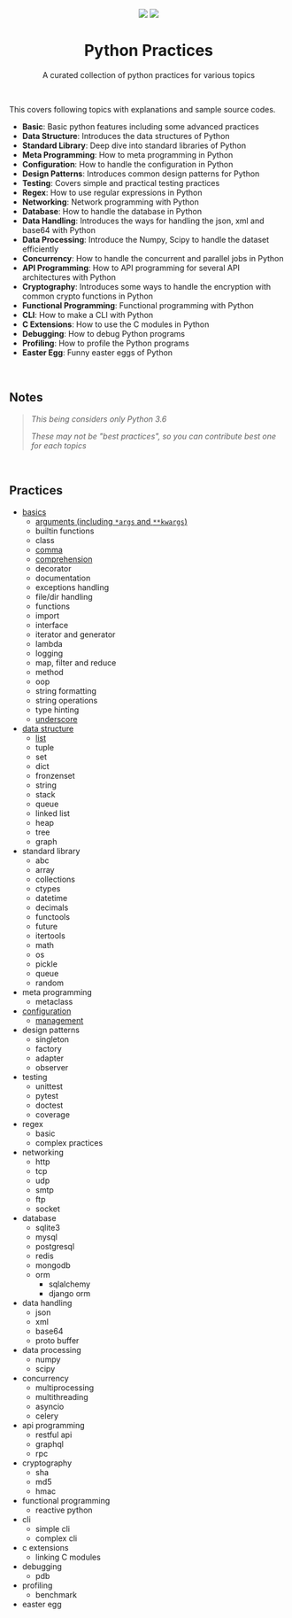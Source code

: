 <p align="center">
  <a href="/LICENSE"><img src="https://img.shields.io/badge/License-MIT-blue.svg"/></a>
  <a href="https://www.python.org/dev/peps/pep-0008"><img src="https://img.shields.io/badge/code%20style-PEP8-brightgreen.svg"/></a>
</p>

<h1 align="center">Python Practices</h1>

<p align="center">
  A curated collection of python practices for various topics
</p>

<br>

This covers following topics with explanations and sample source codes.

* **Basic**: Basic python features including some advanced practices
* **Data Structure**: Introduces the data structures of Python
* **Standard Library**: Deep dive into standard libraries of Python
* **Meta Programming**: How to meta programming in Python
* **Configuration**: How to handle the configuration in Python
* **Design Patterns**: Introduces common design patterns for Python
* **Testing**: Covers simple and practical testing practices
* **Regex**: How to use regular expressions in Python
* **Networking**:  Network programming with Python
* **Database**: How to handle the database in Python
* **Data Handling**: Introduces the ways for handling the json, xml and base64 with Python
* **Data Processing**: Introduce the Numpy, Scipy to handle the dataset efficiently
* **Concurrency**: How to handle the concurrent and parallel jobs in Python
* **API Programming**: How to API programming for several API architectures with Python
* **Cryptography**: Introduces some ways to handle the encryption with common crypto functions in Python
* **Functional Programming**: Functional programming with Python
* **CLI**: How to make a CLI with Python
* **C Extensions**: How to use the C modules in Python
* **Debugging**: How to debug Python programs
* **Profiling**: How to profile the Python programs
* **Easter Egg**: Funny easter eggs of Python

<br>

## Notes
> *This being considers only Python 3.6*
>
> *These may not be "best practices", so you can contribute best one for each topics*

<br>

## Practices

* [basics](/basics)
  * [arguments (including `*args` and `**kwargs`)](/basics/arguments)
  * builtin functions
  * class
  * [comma](/basics/comma)
  * [comprehension](/basics/comprehension)
  * decorator
  * documentation
  * exceptions handling
  * file/dir handling
  * functions
  * import
  * interface
  * iterator and generator
  * lambda
  * logging
  * map, filter and reduce
  * method
  * oop
  * string formatting
  * string operations
  * type hinting
  * [underscore](/basics/underscore)
* [data structure](/data-structure)
  * [list](/data-structure/list)
  * tuple
  * set
  * dict
  * fronzenset
  * string
  * stack
  * queue
  * linked list
  * heap
  * tree
  * graph
* standard library
  * abc
  * array
  * collections
  * ctypes
  * datetime
  * decimals
  * functools
  * future
  * itertools
  * math
  * os
  * pickle
  * queue
  * random
* meta programming
  * metaclass
* [configuration](/configuration)
  * [management](/configuration/management)
* design patterns
  * singleton
  * factory
  * adapter
  * observer
* testing
  * unittest
  * pytest
  * doctest
  * coverage
* regex
  * basic
  * complex practices
* networking
  * http
  * tcp
  * udp
  * smtp
  * ftp
  * socket
* database
  * sqlite3
  * mysql
  * postgresql
  * redis
  * mongodb
  * orm
    * sqlalchemy
    * django orm
* data handling
  * json
  * xml
  * base64
  * proto buffer
* data processing
  * numpy
  * scipy
* concurrency
  * multiprocessing
  * multithreading
  * asyncio
  * celery
* api programming
  * restful api
  * graphql
  * rpc
* cryptography
  * sha
  * md5
  * hmac
* functional programming
  * reactive python
* cli
  * simple cli
  * complex cli
* c extensions
  * linking C modules
* debugging
  * pdb
* profiling
  * benchmark
* easter egg
